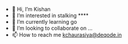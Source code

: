 - 👋 Hi, I’m Kishan
- 👀 I’m interested in stalking ****
- 🌱 I’m currently learning go
- 💞️ I’m looking to collaborate on ...
- 📫 How to reach me kchaurasiya@deqode.in

<!---
deqKishan/deqKishan is a ✨ special ✨ repository because its `README.md` (this file) appears on your GitHub profile.
You can click the Preview link to take a look at your changes.
--->
